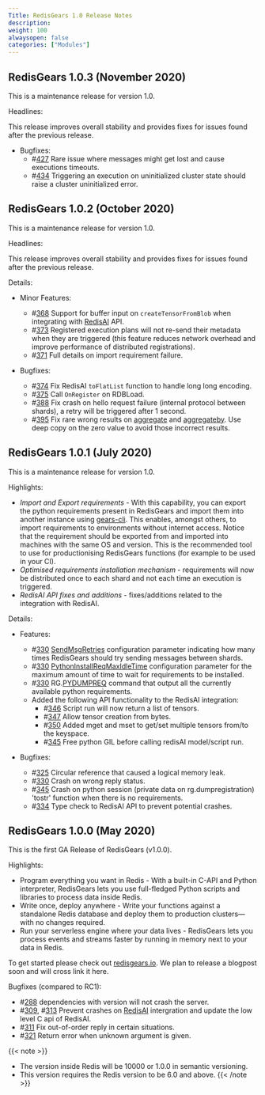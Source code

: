 ```yaml
---
Title: RedisGears 1.0 Release Notes
description:
weight: 100
alwaysopen: false
categories: ["Modules"]
---
```

## RedisGears 1.0.3 (November 2020)

This is a maintenance release for version 1.0.

Headlines:

This release improves overall stability and provides fixes for issues found after the previous release.

- Bugfixes:
    - #[427](https://github.com/RedisGears/RedisGears/pull/427) Rare issue where messages might get lost and cause executions timeouts.
    - #[434](https://github.com/RedisGears/RedisGears/pull/434) Triggering an execution on uninitialized cluster state should raise a cluster uninitialized error.

## RedisGears 1.0.2 (October 2020)

This is a maintenance release for version 1.0.

Headlines:

This release improves overall stability and provides fixes for issues found after the previous release.

Details:

- Minor Features:
    - #[368](https://github.com/RedisGears/RedisGears/pull/368) Support for buffer input on `createTensorFromBlob` when integrating with [RedisAI](https://github.com/RedisGears/RedisGears/blob/v1.0.2/redisai.io) API.
    - #[373](https://github.com/RedisGears/RedisGears/pull/373) Registered execution plans will not re-send their metadata when they are triggered (this feature reduces network overhead and improve performance of distributed registrations).
    - #[371](https://github.com/RedisGears/RedisGears/pull/371) Full details on import requirement failure.

- Bugfixes:

    - #[374](https://github.com/RedisGears/RedisGears/pull/374) Fix RedisAI `toFlatList` function to handle long long encoding.
    - #[375](https://github.com/RedisGears/RedisGears/pull/375) Call `OnRegister` on RDBLoad.
    - #[388](https://github.com/RedisGears/RedisGears/pull/388) Fix crash on hello request failure (internal protocol between shards), a retry will be triggered after 1 second.
    - #[395](https://github.com/RedisGears/RedisGears/pull/395) Fix rare wrong results on [aggregate](https://oss.redislabs.com/redisgears/operations.html#aggregate) and [aggregateby](https://oss.redislabs.com/redisgears/operations.html#aggregateby). Use deep copy on the zero value to avoid those incorrect results.

## RedisGears 1.0.1 (July 2020)

This is a maintenance release for version 1.0.

Highlights:

- *Import and Export requirements* - With this capability, you can export the python requirements present in RedisGears and import them into another instance using [gears-cli](https://github.com/RedisGears/gears-cli). This enables, amongst others, to import requirements to environments without internet access. Notice that the requirement should be exported from and imported into machines with the same OS and version. This is the recommended tool to use for productionising RedisGears functions (for example to be used in your CI).
- *Optimised requirements installation mechanism* - requirements will now be distributed once to each shard and not each time an execution is triggered.
- *RedisAI API fixes and additions* - fixes/additions related to the integration with RedisAI.

Details:

- Features:
    - #[330](https://github.com/RedisGears/RedisGears/pull/330) [SendMsgRetries](https://oss.redislabs.com/redisgears/configuration.html#sendmsgretries) configuration parameter indicating how many times RedisGears should try sending messages between shards.
    - #[330](https://github.com/RedisGears/RedisGears/pull/330) [PythonInstallReqMaxIdleTime](https://oss.redislabs.com/redisgears/configuration.html#pythoninstallreqmaxidletime) configuration parameter for the maximum amount of time to wait for requirements to be installed.
    - #[330](https://github.com/RedisGears/RedisGears/pull/330) RG.[PYDUMPREQ](https://oss.redislabs.com/redisgears/commands.html#rgpydumpreqs) command that output all the currently available python requirements.
    - Added the following API functionality to the RedisAI integration:
        - #[346](https://github.com/RedisGears/RedisGears/pull/346) Script run will now return a list of tensors.
        - #[347](https://github.com/RedisGears/RedisGears/pull/347) Allow tensor creation from bytes.
        - #[350](https://github.com/RedisGears/RedisGears/pull/350) Added mget and mset to get/set multiple tensors from/to the keyspace.
        - #[345](https://github.com/RedisGears/RedisGears/pull/345) Free python GIL before calling redisAI model/script run.

- Bugfixes:
    - #[325](https://github.com/RedisGears/RedisGears/pull/325) Circular reference that caused a logical memory leak.
    - #[330](https://github.com/RedisGears/RedisGears/pull/330) Crash on wrong reply status.
    - #[345](https://github.com/RedisGears/RedisGears/pull/345) Crash on python session (private data on rg.dumpregistration) 'tostr' function when there is no requirements.
    - #[334](https://github.com/RedisGears/RedisGears/pull/334) Type check to RedisAI API to prevent potential crashes.

## RedisGears 1.0.0 (May 2020)

This is the first GA Release of RedisGears (v1.0.0).

Highlights:

- Program everything you want in Redis - With a built-in C-API and Python interpreter, RedisGears lets you use full-fledged Python scripts and libraries to process data inside Redis.
- Write once, deploy anywhere - Write your functions against a standalone Redis database and deploy them to production clusters—with no changes required.
- Run your serverless engine where your data lives - RedisGears lets you process events and streams faster by running in memory next to your data in Redis.

To get started please check out [redisgears.io](https://oss.redislabs.com/redisgears/). We plan to release a blogpost soon and will cross link it here.

Bugfixes (compared to RC1):

- #[288](https://github.com/RedisGears/RedisGears/issues/288) dependencies with version will not crash the server.
- #[309](https://github.com/RedisGears/RedisGears/issues/309), #[313](https://github.com/RedisGears/RedisGears/issues/313) Prevent crashes on [RedisAI](https://oss.redislabs.com/redisai/) intergration and update the low level C api of RedisAI.
- #[311](https://github.com/RedisGears/RedisGears/issues/311) Fix out-of-order reply in certain situations.
- #[321](https://github.com/RedisGears/RedisGears/issues/321) Return error when unknown argument is given.

{{< note >}}
- The version inside Redis will be 10000 or 1.0.0 in semantic versioning.
- This version requires the Redis version to be 6.0 and above.
{{< /note >}}
